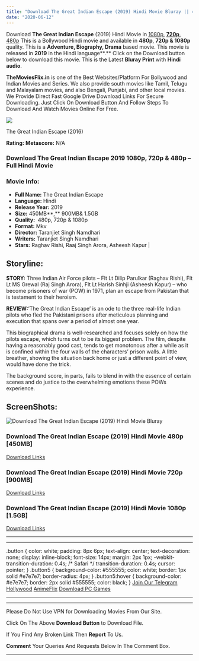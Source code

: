 ```yaml
---
title: "Download The Great Indian Escape (2019) Hindi Movie Bluray || 480p [450MB] || 720p [900MB] || 1080p [1.5GB]"
date: "2020-06-12"
---
```


Download **The Great Indian Escape** (2019) Hindi Movie in [1080p](https://1moviesflix.com/1080p-movies/), [**720p**](https://1moviesflix.com/720p-movies/), [480p](https://1moviesflix.com/480p-movies/) This is a Bollywood Hindi movie and available in **480p**, **720p & 1080p** quality. This is a **Adventure, Biography, Drama** based movie. This movie is released in **2019** in the Hindi language**.** Click on the Download button below to download this movie. This is the Latest **Bluray Print** with **Hindi audio**.

**TheMoviesFlix.in** is one of the Best Websites/Platform For Bollywood and Indian Movies and Series. We also provide south movies like Tamil, Telugu and Malayalam movies, and also Bengali, Punjabi, and other local movies. We Provide Direct Fast Google Drive Download Links For Secure Downloading. Just Click On Download Button And Follow Steps To Download And Watch Movies Online For Free.

[![](https://1moviesflix.com/wp-content/plugins/imdb-for-wordpress/assets/img/placeholder.png)](https://www.imdb.com/title/tt5973036/ "The Great Indian Escape")

The Great Indian Escape (2016)

**Rating:** **Metascore:** N/A

### Download The Great Indian Escape 2019 1080p, 720p & 480p – Full Hindi Movie

### Movie Info:

- **Full Name:** The Great Indian Escape
- **Language:** Hindi
- **Release Year:** 2019
- **Size:** 450MB**,** 900MB& 1.5GB
- **Quality:**  480p, 720p & 1080p
- **Format:** Mkv
- **Director:** Taranjiet Singh Namdhari
- **Writers:** Taranjiet Singh Namdhari
- **Stars:** Raghav Rishi, Raaj Singh Arora, Asheesh Kapur |

## Storyline:

**STORY:** Three Indian Air Force pilots – Flt Lt Dilip Parulkar (Raghav Rishi), Flt Lt MS Grewal (Raj Singh Arora), Flt Lt Harish Sinhji (Asheesh Kapur) – who become prisoners of war (POW) in 1971, plan an escape from Pakistan that is testament to their heroism.

**REVIEW:**‘The Great Indian Escape’ is an ode to the three real-life Indian pilots who fled the Pakistani prisons after meticulous planning and execution that spans over a period of almost one year.

This biographical drama is well-researched and focuses solely on how the pilots escape, which turns out to be its biggest problem. The film, despite having a reasonably good cast, tends to get monotonous after a while as it is confined within the four walls of the characters’ prison walls. A little breather, showing the situation back home or just a different point of view, would have done the trick.

The background score, in parts, fails to blend in with the essence of certain scenes and do justice to the overwhelming emotions these POWs experience.

## ScreenShots:

![Download The Great Indian Escape (2019) Hindi Movie Bluray](https://m.media-amazon.com/images/M/MV5BMjE5YzUyZDEtY2Q3Yi00ZjA3LThhMWQtNTAwYjhkMTU3MTZjXkEyXkFqcGdeQXVyMTM0NDg0MDM@._V1_QL50_SX1777_CR0,0,1777,751_AL_.jpg)

### Download The Great Indian Escape (2019) Hindi Movie 480p \[450MB\] 

[Download Links](https://1moviesflix.com?a270777880=ZHV4eUZGeURuaFArU2hqbWhpQzhWVUhSOTdnSEYySHkxVS9IMjk5Y3A3Wm5ZRWsvcko1cEVlVC9NbkJzRmJ0aVQ3VWVnU0hybXpCM1c0K2RldjY3dHp2Tnd4RmJ1TFR5aEtZV1l6UVc5bUU9)

### Download The Great Indian Escape (2019) Hindi Movie 720p \[900MB\]

[Download Links](https://1moviesflix.com?a270777880=ZHV4eUZGeURuaFArU2hqbWhpQzhWVUhSOTdnSEYySHkxVS9IMjk5Y3A3Wm5ZRWsvcko1cEVlVC9NbkJzRmJ0aXdTZ0VTalFTT0NvSUlWeHJIU2sxV2F6VW1nU3ZManBVaHl5RlVnUnBHdE09)

### Download The Great Indian Escape (2019) Hindi Movie 1080p \[1.5GB\] 

[Download Links](https://1moviesflix.com?a270777880=ZHV4eUZGeURuaFArU2hqbWhpQzhWVUhSOTdnSEYySHkxVS9IMjk5Y3A3Wm5ZRWsvcko1cEVlVC9NbkJzRmJ0aTFxZEU2RENobFM2M3ZRekNBa2dNZGk2dVNwQUx5a2pzRUN4QTFwc3RqSGs9)

* * *

* * *

.button { color: white; padding: 8px 6px; text-align: center; text-decoration: none; display: inline-block; font-size: 14px; margin: 2px 1px; -webkit-transition-duration: 0.4s; /\* Safari \*/ transition-duration: 0.4s; cursor: pointer; } .button5 { background-color: #555555; color: white; border: 1px solid #e7e7e7; border-radius: 4px; } .button5:hover { background-color: #e7e7e7; border: 2px solid #555555; color: black; } [Join Our Telegram](http://gdrivepro.xyz/join.php) [Hollywood](https://moviesverse.com/) [AnimeFlix](https://animeflix.in/) [Download PC Games](https://gamesflix.net/)  

* * *

* * *

  

Please Do Not Use VPN for Downloading Movies From Our Site.

Click On The Above **Download Button** to Download File.

If You Find Any Broken Link Then **Report** To Us.

**Comment** Your Queries And Requests Below In The Comment Box.

* * *
